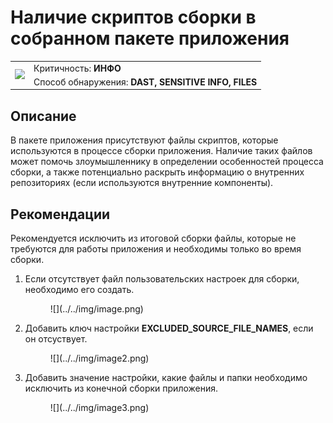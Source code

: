 # Наличие скриптов сборки в собранном пакете приложения

<table class='noborder'>
    <colgroup>
      <col/>
      <col/>
    </colgroup>
    <tbody>
      <tr>
        <td rowspan="2"><img src="../../../img/defekt_info.png"/></td>
        <td>Критичность:<strong> ИНФО</strong></td>
      </tr>
      <tr>
        <td>Способ обнаружения:<strong> DAST, SENSITIVE INFO, FILES</strong></td>
      </tr>
    </tbody>
</table>

## Описание

В пакете приложения присутствуют файлы скриптов, которые используются в процессе сборки приложения. Наличие таких файлов может помочь злоумышленнику в определении особенностей процесса сборки, а также потенциально раскрыть информацию о внутренних репозиториях (если используются внутренние компоненты).

## Рекомендации

Рекомендуется исключить из итоговой сборки файлы, которые не требуются для работы приложения и необходимы только во время сборки.

1. Если отсутствует файл пользовательских настроек для сборки, необходимо его создать.

    <figure markdown>
    ![](../../img/image.png)
    </figure>

2. Добавить ключ настройки **EXCLUDED_SOURCE_FILE_NAMES**, если он отсуствует.

    <figure markdown>
    ![](../../img/image2.png)
    </figure>

3. Добавить значение настройки, какие файлы и папки необходимо исключить из конечной сборки приложения.

    <figure markdown>
    ![](../../img/image3.png)
    </figure>